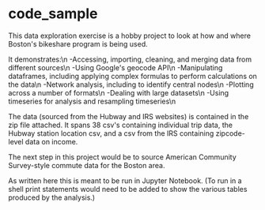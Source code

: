 # code_sample

This data exploration exercise is a hobby project to look at how and where Boston's bikeshare program is being used.

It demonstrates:\n
 -Accessing, importing, cleaning, and merging data from different sources\n
 -Using Google's geocode API\n
 -Manipulating dataframes, including applying complex formulas to perform calculations on the data\n
 -Network analysis, including to identify central nodes\n
 -Plotting across a number of formats\n
 -Dealing with large datasets\n
 -Using timeseries for analysis and resampling timeseries\n

The data (sourced from the Hubway and IRS websites) is contained in the zip file attached. It spans 38 csv's containing individual trip data, the Hubway station location csv, and a csv from the IRS containing zipcode-level data on income.

The next step in this project would be to source American Community Survey-style commute data for the Boston area.

As written here this is meant to be run in Jupyter Notebook. (To run in a shell print statements would need to be added to show the various tables produced by the analysis.)

